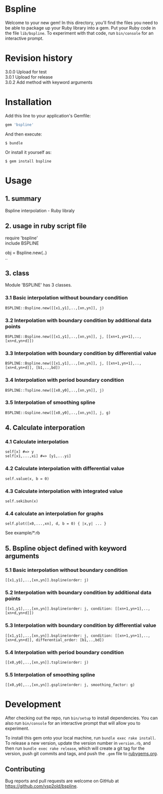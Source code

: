 # Bspline

Welcome to your new gem! In this directory, you'll find the files you need to be able to package up your Ruby library into a gem. Put your Ruby code in the file `lib/bspline`. To experiment with that code, run `bin/console` for an interactive prompt.

# Revision history

3.0.0	Upload for test   
3.0.1	Upload for release   
3.0.2	Add method with keyword arguments   

# Installation

Add this line to your application's Gemfile:

```ruby
gem 'bspline'
```

And then execute:

    $ bundle

Or install it yourself as:

    $ gem install bspline

# Usage

## 1. summary

  Bspline interpolation - Ruby libraly   

## 2. usage in ruby script file

require 'bspline'   
include BSPLINE   

obj = Bspline.new(..)   
..   

## 3. class

Module 'BSPLINE' has 3 classes.   

###  3.1 Basic interpolation without boundary condition
  
    BSPLINE::Bspline.new([[x1,y1],..,[xn,yn]], j)

###  3.2 Interpolation with boundary condition by additional data points

    BSPLINE::Bspline.new([[x1,y1],..,[xn,yn]], j, [[xn+1,yn+1],..,[xn+d,yn+d]])

###  3.3 Interpolation with boundary condition by differential value

    BSPLINE::Bspline.new([[x1,y1],..,[xn,yn]], j, [[xn+1,yn+1],..,[xn+d,yn+d]], [b1,..,bd])

###  3.4 Interpolation with period boundary condition

    BSPLINE::Tspline.new([[x0,y0],..,[xn,yn]], j)

###  3.5 Interpolation of smoothing spline

    BSPLINE::Gspline.new([[x0,y0],..,[xn,yn]], j, g)

## 4. Calculate interporation

###  4.1 Calculate interpolation

	self[x]	#=> y   
	self[x1,...,xi] #=> [y1,...yi]

###  4.2 Calculate interpolation with differential value

    self.value(x, b = 0)

###  4.3 Calculate interpolation with integrated value

    self.sekibun(x)

###  4.4 calculate an interpolation for graphs

    self.plot([x0,...,xn], d, b = 0) { |x,y| ... }

See example/*.rb   

## 5. Bspline object defined with keyword arguments

###  5.1 Basic interpolation without boundary condition

    [[x1,y1],..,[xn,yn]].bspline(order: j)

###  5.2 Interpolation with boundary condition by additional data points

    [[x1,y1],..,[xn,yn]].bspline(order: j, condition: [[xn+1,yn+1],..,[xn+d,yn+d]])

###  5.3 Interpolation with boundary condition by differential value

    [[x1,y1],..,[xn,yn]].bspline(order: j, condition: [[xn+1,yn+1],..,[xn+d,yn+d]], differential_order: [b1,..,bd])

###  5.4 Interpolation with period boundary condition

    [[x0,y0],..,[xn,yn]].tspline(order: j)

###  5.5 Interpolation of smoothing spline

    [[x0,y0],..,[xn,yn]].gspline(order: j, smoothing_factor: g)

# Development

After checking out the repo, run `bin/setup` to install dependencies. You can also run `bin/console` for an interactive prompt that will allow you to experiment.

To install this gem onto your local machine, run `bundle exec rake install`. To release a new version, update the version number in `version.rb`, and then run `bundle exec rake release`, which will create a git tag for the version, push git commits and tags, and push the `.gem` file to [rubygems.org](https://rubygems.org).

## Contributing

Bug reports and pull requests are welcome on GitHub at https://github.com/vsp2old/bspline.

